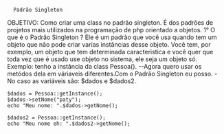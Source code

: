       Padrão Singleton
OBJETIVO: Como criar uma class no padrão singleton.
É dos padrões de projetos mais utilizados na programação de php orientado a objetos.
1° O que é o Padrão Singleton ?
Ele é um padrão que você usa quando tem um objeto que não pode criar varias instâncias desse objeto. Você tem, por exemplo, um objeto que tem determinada caracteristica e você quer que toda vez que é usado use objeto no sistema, ele seja um objeto só.
Exemplo: tenho a instância da class Pessoa().
--Agora quero usar os metódos dela em váriaveis diferentes.Com o Padrão Singleton eu posso.
-No caso as variáveis são: $dados e $dados2.

	$dados = Pessoa::getInstance();
	$dados->setNome("paty");
	echo "Meu nome: ".$dados->getNome();

	$dados2 = Pessoa::getInstance();
	echo "Meu nome eh: ".$dados2->getNome();
